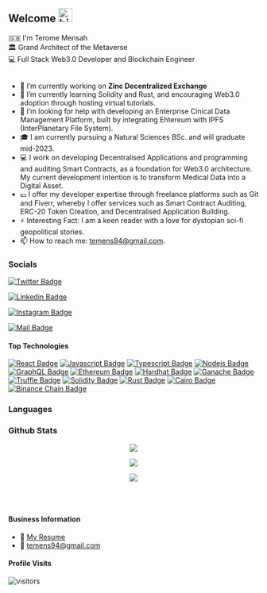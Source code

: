 ## Welcome <img src="https://user-images.githubusercontent.com/1303154/88677602-1635ba80-d120-11ea-84d8-d263ba5fc3c0.gif" width="28px" height="28px" alt="hi">


:uk: I'm Terome Mensah <br>
🏛 Grand Architect of the Metaverse <br>
💻 Full Stack Web3.0 Developer and Blockchain Engineer  <br> 
<br>

- 🔭 I’m currently working on **Zinc Decentralized Exchange**
- 🌱 I’m currently learning Solidity and Rust, and encouraging Web3.0 adoption through hosting virtual tutorials.
- 🤔 I’m looking for help with developing an Enterprise Cinical Data Management Platform, built by integrating Ehtereum with IPFS (InterPlanetary File System).
- :mortar_board: I am currently pursuing a Natural Sciences BSc. and will graduate mid-2023.
- :computer: I work on developing Decentralised Applications and programming and auditing Smart Contracts, as a foundation for Web3.0 architecture. My current development intention is to transform Medical Data into a Digital Asset. 
- :pound: I offer my developer expertise through freelance platforms such as Git and Fiverr, whereby I offer services such as Smart Contract Auditing, ERC-20 Token Creation, and Decentralised Application Building.
- ⚡ Interesting Fact: I am a keen reader with a love for dystopian sci-fi geopolitical stories.
- 📫 How to reach me: temens94@gmail.com.

### Socials ###

[![Twitter Badge](https://img.shields.io/twitter/follow/tjmensah?color=9cf&style=for-the-badge&logo=twitter)](https://twitter.com/tjmensah)

[![Linkedin Badge](https://img.shields.io/badge/linkedin-teromemensah-blue?color=9cf&style=for-the-badge&logo=Linkedin)](https://www.linkedin.com/in/terome-j-m-331336167/)

[![Instagram Badge](https://img.shields.io/badge/instagram-txm.ai-9cf?style=for-the-badge&logo=instagram)](https://instagram.com/txm.ai)

[![Mail Badge](https://img.shields.io/badge/mail-teromemensah-9cf?style=for-the-badge&logo=gmail)](mailto:temens94@gmail.com)

<!-- TODO: Add last video link -->


#### Top Technologies

<!-- TODO: Make technologies links takes you to repositories -->

[![React Badge](https://img.shields.io/badge/-React-61DBFB?style=for-the-badge&labelColor=black&logo=react&logoColor=61DBFB)](#)
[![Javascript Badge](https://img.shields.io/badge/-Javascript-F0DB4F?style=for-the-badge&labelColor=black&logo=javascript&logoColor=F0DB4F)](#)
[![Typescript Badge](https://img.shields.io/badge/-Typescript-007acc?style=for-the-badge&labelColor=black&logo=typescript&logoColor=007acc)](#)
[![Nodejs Badge](https://img.shields.io/badge/-Nodejs-3C873A?style=for-the-badge&labelColor=black&logo=node.js&logoColor=3C873A)](#)
[![GraphQL Badge](https://img.shields.io/badge/-GraphQl-e535ab?style=for-the-badge&labelColor=black&logo=node.js&logoColor=e535ab)](#)
[![Ethereum Badge]()](#)
[![Hardhat Badge]()](#)
[![Ganache Badge]()](#)
[![Truffle Badge]()](#)
[![Solidity Badge]()](#)
[![Rust Badge]()](#)
[![Cairo Badge]()](#)
[![Binance Chain Badge]()](#)


### Languages ###



### Github Stats ### 

<p align="center">
    <a href=""><img src="http://github-readme-streak-stats.herokuapp.com?user=thequantumdomain&theme=blue-green&hide_border=true&ring=60DD7D"/></a>
</p>


<p align="center">
    <a href=""><img src="https://github-readme-stats.vercel.app/api?username=thequantumdomain&theme=blue-green&show_icons=true&hide=contribs,prs"/></a>
</p>


<p align="center">
    <a href=""><img src="https://github-readme-stats.vercel.app/api/top-langs/?username=thequantumdomain&theme=blue-green"(https://github.com/anuraghazra/github-readme-stats)"/></a>
</p>

<br />
<br />

#### Business Information
- :paperclip: [My Resume](https://github.com/thequantumdomain/thequantumdomain/blob/main/TJM%20CV%20BC.pdf)
- :email: temens94@gmail.com

#### Profile Visits 

![visitors](https://visitor-badge.glitch.me/badge?page_id=thequantumdomain.thequantumdomain)


<br >

[reactplaylist]: https://www.youtube.com/watch?v=KxXXEL-k47Y&list=PLvXDmnBbOF7RnYiZvDwl2Pzcs2kfi10wd
[vscodetutorial]: https://www.youtube.com/watch?v=Bkie2ai8qeE&t=8s
[htmltutorial]: https://www.youtube.com/watch?v=VK6MXVxOsws&t=27s
[javascripttutorial]: https://www.youtube.com/watch?v=D-LHKvmX37E
